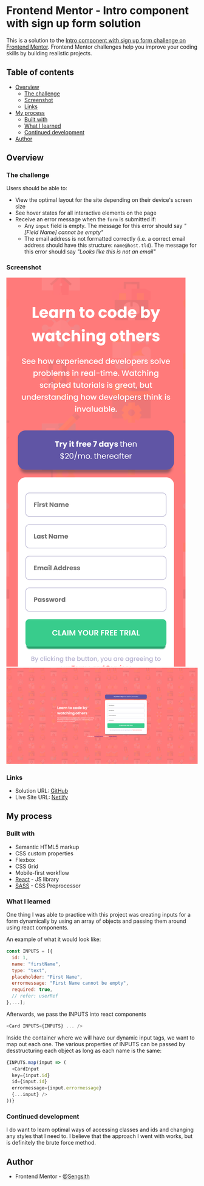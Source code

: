 # Frontend Mentor - Intro component with sign up form solution

This is a solution to the [Intro component with sign up form challenge on Frontend Mentor](https://www.frontendmentor.io/challenges/intro-component-with-signup-form-5cf91bd49edda32581d28fd1). Frontend Mentor challenges help you improve your coding skills by building realistic projects. 

## Table of contents

- [Overview](#overview)
  - [The challenge](#the-challenge)
  - [Screenshot](#screenshot)
  - [Links](#links)
- [My process](#my-process)
  - [Built with](#built-with)
  - [What I learned](#what-i-learned)
  - [Continued development](#continued-development)
- [Author](#author)

## Overview

### The challenge

Users should be able to:

- View the optimal layout for the site depending on their device's screen size
- See hover states for all interactive elements on the page
- Receive an error message when the `form` is submitted if:
  - Any `input` field is empty. The message for this error should say *"[Field Name] cannot be empty"*
  - The email address is not formatted correctly (i.e. a correct email address should have this structure: `name@host.tld`). The message for this error should say *"Looks like this is not an email"*

### Screenshot

![](./screenshot.png)
![](./screenshot2.png)

### Links

- Solution URL: [GitHub](https://github.com/Sengsith/react-signup-component)
- Live Site URL: [Netlify](https://steady-capybara-e868e7.netlify.app/)

## My process

### Built with

- Semantic HTML5 markup
- CSS custom properties
- Flexbox
- CSS Grid
- Mobile-first workflow
- [React](https://reactjs.org/) - JS library
- [SASS](https://sass-lang.com/) - CSS Preprocessor


### What I learned

One thing I was able to practice with this project was creating inputs for a form dynamically by using an array of objects and passing them around using react components.

An example of what it would look like: 

```js
const INPUTS = [{
  id: 1,
  name: "firstName",
  type: "text",
  placeholder: "First Name",
  errormessage: "First Name cannot be empty",
  required: true,
  // refer: userRef
},...];
```

Afterwards, we pass the INPUTS into react components

```js
<Card INPUTS={INPUTS} ... />
```

Inside the container where we will have our dynamic input tags, we want to map out each one. The various properties of INPUTS can be passed by desstructuring each object as long as each name is the same:

```js
{INPUTS.map(input => (
  <CardInput
  key={input.id}
  id={input.id}
  errormessage={input.errormessage}
  {...input} />
))}
```

### Continued development

I do want to learn optimal ways of accessing classes and ids and changing any styles that I need to. I believe that the approach I went with works, but is definitely the brute force method.

## Author

- Frontend Mentor - [@Sengsith](https://www.frontendmentor.io/profile/Sengsith)
